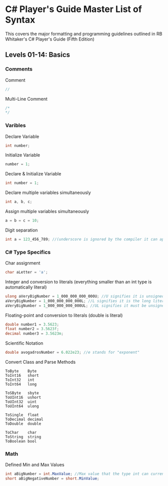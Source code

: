 # C# Player's Guide Master List of Syntax

This covers the major formatting and programming guidelines outlined in RB Whitaker's C# Player's Guide (Fifth Edition)

## Levels 01-14: Basics

### Comments

Comment
```cs
//
```

Multi-Line Comment
```cs
/*
*/
```

### Varibles

Declare Variable
```cs
int number;
```

Initialize Variable
```cs
number = 1;
```

Declare & Initialize Variable
```cs
int number = 1;
```

Declare multiple variables simultaneously
```cs
int a, b, c;
```

Assign multiple variables simultaneously
```cs
a = b = c = 10;
```

Digit separation 
```cs
int a = 123_456_789; //(underscore is ignored by the compiler it can appear anywhere)
```

### C# Type Specifics

Char assignment
```cs
char aLetter = 'a';
```

Integer and conversion to literals (everything smaller than an int type is automatically literal)
```cs
ulong aVeryBigNumber = 1_000_000_000_000U; //U signifies it is unsigned and must be uint or ulong
aVeryBigNumber = 1_000_000_000_000L; //L signifies it is the long literal and must be long or ulong
aVeryBigNumber = 1_000_000_000_000UL; //UL signifies it must be unsigned and long, therefore, a ulong
```

Floating-point and conversion to literals (double is literal)
```cs
double number1 = 3.5623;
float number2 = 3.5623f;
decimal number3 = 3.5623m;
```

Scientific Notation
```cs
double avogadrosNumber = 6.022e23; //e stands for "exponent"
```

Convert Class and Parse Methods
```
ToByte    Byte
ToInt16   short
ToInt32   int
ToInt64   long

ToSByte   sbyte
ToUInt16  ushort
ToUInt32  uint
ToUInt64  ulong

ToSingle  float
ToDecimal decimal
ToDouble  double

ToChar    char
ToString  string
ToBoolean bool
```

### Math

Defined Min and Max Values
```cs
int aBigNumber = int.MaxValue; //Max value that the type int can currently represent
short aBigNegativeNumber = short.MinValue;
```


